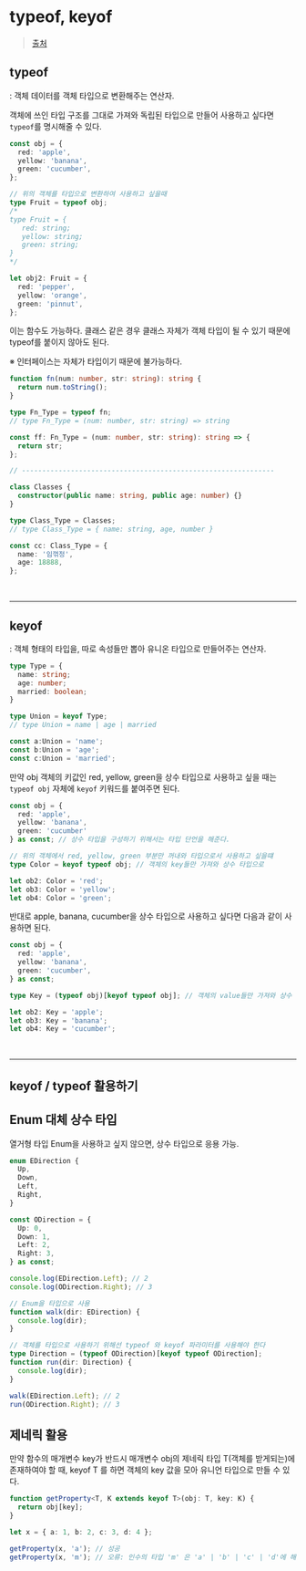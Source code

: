 # typeof, keyof

> [출처](https://inpa.tistory.com/entry/TS-%F0%9F%93%98-%ED%83%80%EC%9E%85%EC%8A%A4%ED%81%AC%EB%A6%BD%ED%8A%B8-keyof-typeof-%EC%82%AC%EC%9A%A9%EB%B2%95)

## typeof

: 객체 데이터를 객체 타입으로 변환해주는 연산자.

객체에 쓰인 타입 구조를 그대로 가져와 독립된 타입으로 만들어 사용하고 싶다면 `typeof`를 명시해줄 수 있다.

```ts
const obj = {
  red: 'apple',
  yellow: 'banana',
  green: 'cucumber',
};

// 위의 객체를 타입으로 변환하여 사용하고 싶을때
type Fruit = typeof obj;
/*
type Fruit = {
   red: string;
   yellow: string;
   green: string;
}
*/

let obj2: Fruit = {
  red: 'pepper',
  yellow: 'orange',
  green: 'pinnut',
};
```

이는 함수도 가능하다. 클래스 같은 경우 클래스 자체가 객체 타입이 될 수 있기 때문에 typeof를 붙이지 않아도 된다.

※ 인터페이스는 자체가 타입이기 때문에 불가능하다.

```ts
function fn(num: number, str: string): string {
  return num.toString();
}

type Fn_Type = typeof fn;
// type Fn_Type = (num: number, str: string) => string

const ff: Fn_Type = (num: number, str: string): string => {
  return str;
};

// --------------------------------------------------------------

class Classes {
  constructor(public name: string, public age: number) {}
}

type Class_Type = Classes;
// type Class_Type = { name: string, age, number }

const cc: Class_Type = {
  name: '임꺾정',
  age: 18888,
};
```

<br />

---

## keyof

: 객체 형태의 타입을, 따로 속성들만 뽑아 유니온 타입으로 만들어주는 연산자.

```ts
type Type = {
  name: string;
  age: number;
  married: boolean;
}

type Union = keyof Type;
// type Union = name | age | married

const a:Union = 'name';
const b:Union = 'age';
const c:Union = 'married';
```

만약 obj 객체의 키값인 red, yellow, green을 상수 타입으로 사용하고 싶을 때는 `typeof obj` 자체에 `keyof` 키워드를 붙여주면 된다.

```ts
const obj = { 
  red: 'apple',
  yellow: 'banana',
  green: 'cucumber'
} as const; // 상수 타입을 구성하기 위해서는 타입 단언을 해준다.

// 위의 객체에서 red, yellow, green 부분만 꺼내와 타입으로서 사용하고 싶을떄
type Color = keyof typeof obj; // 객체의 key들만 가져와 상수 타입으로

let ob2: Color = 'red';
let ob3: Color = 'yellow';
let ob4: Color = 'green';
```

반대로 apple, banana, cucumber을 상수 타입으로 사용하고 싶다면 다음과 같이 사용하면 된다.

```ts
const obj = {
  red: 'apple',
  yellow: 'banana',
  green: 'cucumber',
} as const;

type Key = (typeof obj)[keyof typeof obj]; // 객체의 value들만 가져와 상수 타입으로

let ob2: Key = 'apple';
let ob3: Key = 'banana';
let ob4: Key = 'cucumber';
```

<br />

---

## keyof / typeof 활용하기

## Enum 대체 상수 타입

열거형 타입 Enum을 사용하고 싶지 않으면, 상수 타입으로 응용 가능.

```ts
enum EDirection {
  Up,
  Down,
  Left,
  Right,
}

const ODirection = {
  Up: 0,
  Down: 1,
  Left: 2,
  Right: 3,
} as const;

console.log(EDirection.Left); // 2
console.log(ODirection.Right); // 3

// Enum을 타입으로 사용
function walk(dir: EDirection) {
  console.log(dir);
}

// 객체를 타입으로 사용하기 위해선 typeof 와 keyof 파라미터를 사용해야 한다
type Direction = (typeof ODirection)[keyof typeof ODirection];
function run(dir: Direction) {
  console.log(dir);
}

walk(EDirection.Left); // 2
run(ODirection.Right); // 3
```

## 제네릭 활용

만약 함수의 매개변수 key가 반드시 매개변수 obj의 제네릭 타입 T(객체를 받게되는)에 존재하여야 할 때, keyof T 를 하면 객체의 key 값을 모아 유니언 타입으로 만들 수 있다.

```ts
function getProperty<T, K extends keyof T>(obj: T, key: K) {
  return obj[key];
}

let x = { a: 1, b: 2, c: 3, d: 4 };

getProperty(x, 'a'); // 성공
getProperty(x, 'm'); // 오류: 인수의 타입 'm' 은 'a' | 'b' | 'c' | 'd'에 해당되지 않음.
```